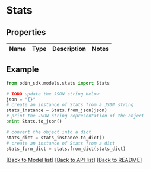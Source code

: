 # Stats


## Properties

Name | Type | Description | Notes
------------ | ------------- | ------------- | -------------

## Example

```python
from odin_sdk.models.stats import Stats

# TODO update the JSON string below
json = "{}"
# create an instance of Stats from a JSON string
stats_instance = Stats.from_json(json)
# print the JSON string representation of the object
print Stats.to_json()

# convert the object into a dict
stats_dict = stats_instance.to_dict()
# create an instance of Stats from a dict
stats_form_dict = stats.from_dict(stats_dict)
```
[[Back to Model list]](../README.md#documentation-for-models) [[Back to API list]](../README.md#documentation-for-api-endpoints) [[Back to README]](../README.md)


